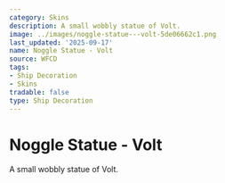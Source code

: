 ```yaml
---
category: Skins
description: A small wobbly statue of Volt.
image: ../images/noggle-statue---volt-5de06662c1.png
last_updated: '2025-09-17'
name: Noggle Statue - Volt
source: WFCD
tags:
- Ship Decoration
- Skins
tradable: false
type: Ship Decoration
---
```


# Noggle Statue - Volt

A small wobbly statue of Volt.

